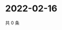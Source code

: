 # 2022-02-16

共 0 条

<!-- BEGIN WEIBO -->
<!-- 最后更新时间 Wed Feb 16 2022 04:00:36 GMT+0800 (China Standard Time) -->

<!-- END WEIBO -->

